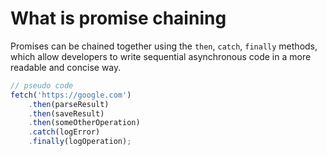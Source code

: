 # What is promise chaining

Promises can be chained together using the `then`, `catch`, `finally` methods, which allow developers to write sequential asynchronous code in a more readable and concise way.

```js
// pseudo code
fetch('https://google.com')
	.then(parseResult)
	.then(saveResult)
	.then(someOtherOperation)
	.catch(logError)
	.finally(logOperation);
```
